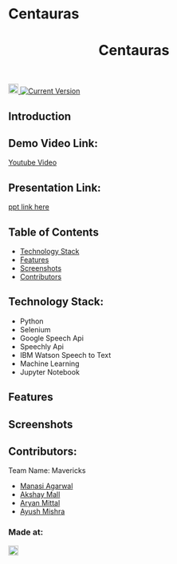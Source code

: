 # Centauras

<h1 align="center"> Centauras </h1> <br>

<p align="center">
 
</p>

<a href="https://hack36.com"> <img src="http://bit.ly/BuiltAtHack36" height=20px> </a>[![Current Version](https://img.shields.io/badge/version-1.1-green.svg)](https://github.com/The-Mavericks/Centauras-Bot)<br>

## Introduction

## Demo Video Link:
  <a href="">Youtube Video</a>
  
## Presentation Link:
  <a href=""> ppt link here </a>

## Table of Contents

- [Technology Stack](#technology_stack)
- [Features](#features)
- [Screenshots](#screenshots)
- [Contributors](#contributors)

## Technology Stack:

* Python
* Selenium
* Google Speech Api
* Speechly Api
* IBM Watson Speech to Text
* Machine Learning
* Jupyter Notebook

## Features


## Screenshots


## Contributors:

Team Name: Mavericks

* [Manasi Agarwal](https://github.com/manasi2905)
* [Akshay Mall](https://github.com/Infernalbronco)
* [Aryan Mittal](https://github.com/aryan-0077)
* [Ayush Mishra](https://github.com/vamk-18)

### Made at:
<a href="https://hack36.com"> <img src="http://bit.ly/BuiltAtHack36" height=20px> </a>
